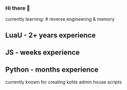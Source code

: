 ### Hi there 👋

currently learning: # reverse engineering & memory
## LuaU - 2+ years experience
## JS - weeks experience
## Python - months experience

currently known for creating kohls admin house scripts
